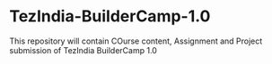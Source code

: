 # TezIndia-BuilderCamp-1.0

This repository will contain COurse content, Assignment and Project submission of TezIndia BuilderCamp 1.0

